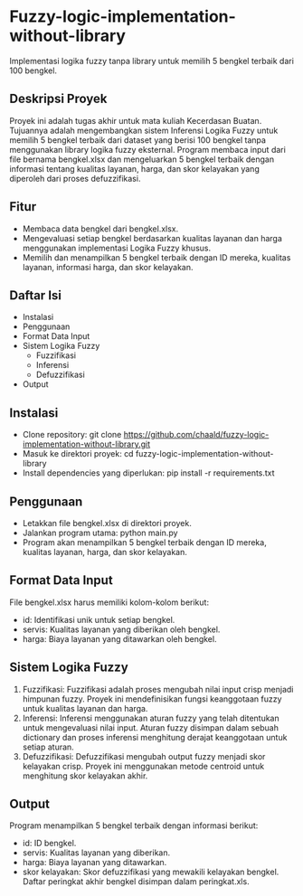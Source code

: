 # Fuzzy-logic-implementation-without-library
Implementasi logika fuzzy tanpa library untuk memilih 5 bengkel terbaik dari 100 bengkel.

## Deskripsi Proyek

Proyek ini adalah tugas akhir untuk mata kuliah Kecerdasan Buatan. Tujuannya adalah mengembangkan sistem Inferensi Logika Fuzzy untuk memilih 5 bengkel terbaik dari dataset yang berisi 100 bengkel tanpa menggunakan library logika fuzzy eksternal. Program membaca input dari file bernama bengkel.xlsx dan mengeluarkan 5 bengkel terbaik dengan informasi tentang kualitas layanan, harga, dan skor kelayakan yang diperoleh dari proses defuzzifikasi.

## Fitur
- Membaca data bengkel dari bengkel.xlsx.
- Mengevaluasi setiap bengkel berdasarkan kualitas layanan dan harga menggunakan implementasi Logika Fuzzy khusus.
- Memilih dan menampilkan 5 bengkel terbaik dengan ID mereka, kualitas layanan, informasi harga, dan skor kelayakan.

## Daftar Isi
- Instalasi
- Penggunaan
- Format Data Input
- Sistem Logika Fuzzy
  - Fuzzifikasi
  - Inferensi
  - Defuzzifikasi
- Output

## Instalasi
- Clone repository:
git clone https://github.com/chaald/fuzzy-logic-implementation-without-library.git
- Masuk ke direktori proyek:
cd fuzzy-logic-implementation-without-library
- Install dependencies yang diperlukan:
pip install -r requirements.txt

## Penggunaan
- Letakkan file bengkel.xlsx di direktori proyek.
- Jalankan program utama:
python main.py
- Program akan menampilkan 5 bengkel terbaik dengan ID mereka, kualitas layanan, harga, dan skor kelayakan.

## Format Data Input

File bengkel.xlsx harus memiliki kolom-kolom berikut:
- id: Identifikasi unik untuk setiap bengkel.
- servis: Kualitas layanan yang diberikan oleh bengkel.
- harga: Biaya layanan yang ditawarkan oleh bengkel.

## Sistem Logika Fuzzy
1. Fuzzifikasi: Fuzzifikasi adalah proses mengubah nilai input crisp menjadi himpunan fuzzy. Proyek ini mendefinisikan fungsi keanggotaan fuzzy untuk kualitas layanan dan harga.
2. Inferensi: Inferensi menggunakan aturan fuzzy yang telah ditentukan untuk mengevaluasi nilai input. Aturan fuzzy disimpan dalam sebuah dictionary dan proses inferensi menghitung derajat keanggotaan untuk setiap aturan.
3. Defuzzifikasi: Defuzzifikasi mengubah output fuzzy menjadi skor kelayakan crisp. Proyek ini menggunakan metode centroid untuk menghitung skor kelayakan akhir.

## Output

Program menampilkan 5 bengkel terbaik dengan informasi berikut:
- id: ID bengkel.
- servis: Kualitas layanan yang diberikan.
- harga: Biaya layanan yang ditawarkan.
- skor kelayakan: Skor defuzzifikasi yang mewakili kelayakan bengkel.
Daftar peringkat akhir bengkel disimpan dalam peringkat.xls.
